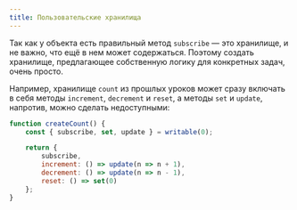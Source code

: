 ```yaml
---
title: Пользовательские хранилища
---
```


Так как у объекта есть правильный метод `subscribe` — это хранилище, и не важно, что ещё в нем может содержаться. Поэтому создать хранилище, предлагающее собственную логику для конкретных задач, очень просто.

Например, хранилище `count` из прошлых уроков может сразу включать в себя методы `increment`, `decrement` и `reset`, а методы `set` и `update`, напротив, можно сделать недоступными:

```js
function createCount() {
	const { subscribe, set, update } = writable(0);

	return {
		subscribe,
		increment: () => update(n => n + 1),
		decrement: () => update(n => n - 1),
		reset: () => set(0)
	};
}
```

